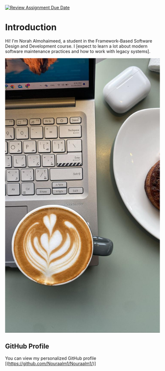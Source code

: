 [![Review Assignment Due Date](https://classroom.github.com/assets/deadline-readme-button-22041afd0340ce965d47ae6ef1cefeee28c7c493a6346c4f15d667ab976d596c.svg)](https://classroom.github.com/a/0MOLbOcH)


# Introduction
Hi! I'm Norah Almohaimeed, a student in the Framework-Based Software Design and Development course. 
I [expect to learn a lot about modern software maintenance practices and how to work with legacy systems].

![My Image](jj.jpg) 

## GitHub Profile
You can view my personalized GitHub profile [(https://github.com/Nouraalm1/Nouraalm1/)]


